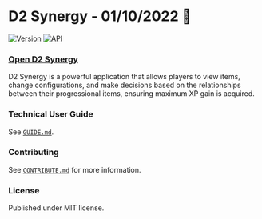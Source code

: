 # D2 Synergy - 01/10/2022 👀

[![Version](https://img.shields.io/badge/Version-ALPHA-yellow)](https://github.com/brendanprice2003/D2Synergy_v0.3)
[![API](https://img.shields.io/badge/API-Bungie.net-green)](https://bungie-net.github.io/multi/index.html)

### [Open D2 Synergy](https://synergy.brendanprice.xyz/user)

D2 Synergy is a powerful application that allows players to view items, change configurations, and make decisions based on the relationships between their progressional items, ensuring maximum XP gain is acquired.

### Technical User Guide

See [`GUIDE.md`](https://github.com/brendanprice2003/D2-Synergy/blob/main/GUIDE.md).

### Contributing

See [`CONTRIBUTE.md`](https://github.com/brendanprice2003/D2-Synergy/blob/main/CONTRIBUTING.md) for more information.

### License

Published under MIT license.